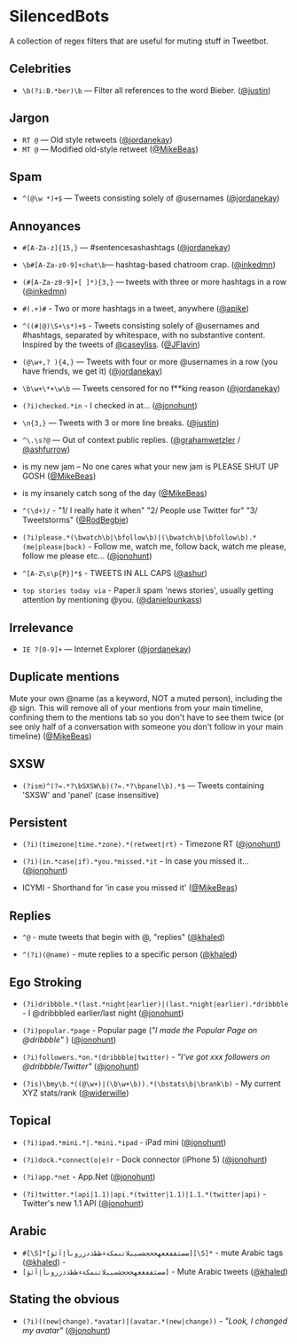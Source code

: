 SilencedBots
============

A collection of regex filters that are useful for muting stuff in Tweetbot.

Celebrities
-----------
* `\b(?i:B.*ber)\b` — Filter all references to the word Bieber. ([@justin](http://twitter.com/justin))

Jargon
------
* `RT @` — Old style retweets ([@jordanekay](http://twitter.com/jordanekay))
* `MT @` — Modified old-style retweet ([@MikeBeas](http://twitter.com/MikeBeas))

Spam
----
* `^(@\w *)+$` — Tweets consisting solely of @usernames ([@jordanekay](http://twitter.com/jordanekay))

Annoyances
----------
* `#[A-Za-z]{15,}` — #sentencesashashtags ([@jordanekay](http://twitter.com/jordanekay))
* `\b#[A-Za-z0-9]+chat\b`— hashtag-based chatroom crap. ([@inkedmn](http://twitter.com/inkedmn))
* `(#[A-Za-z0-9]+[ ]*){3,}` — tweets with three or more hashtags in a row ([@inkedmn](http://twitter.com/inkedmn))
* `#(.+)#` - Two or more hashtags in a tweet, anywhere ([@apike](http://twitter.com/apike))
* `^((#|@)\S+\s*)+$` - Tweets consisting solely of @usernames and #hashtags, separated by whitespace, with no substantive content. Inspired by the tweets of [@caseyliss](http://twitter.com/caseyliss). ([@JFlavin](http://twitter.com/jflavin))
* `(@\w+,? ){4,}` — Tweets with four or more @usernames in a row (you have friends, we get it) ([@jordanekay](http://twitter.com/jordanekay))
* `\b\w+\*+\w\b` — Tweets censored for no f**king reason ([@jordanekay](http://twitter.com/jordanekay))
* `(?i)checked.*in` - I checked in at... ([@jonohunt](http://twitter.com/jonohunt))
* `\n{3,}` — Tweets with 3 or more line breaks. ([@justin](http://twitter.com/justin))
* `^\.\s?@` — Out of context public replies. ([@grahamwetzler](http://twitter.com/grahamwetzler) / [@ashfurrow](http://twitter.com/ashfurrow))
* is my new jam – No one cares what your new jam is PLEASE SHUT UP GOSH ([@MikeBeas](http://twitter.com/MikeBeas))
* is my insanely catch song of the day ([@MikeBeas](http://twitter.com/MikeBeas))
* `^(\d+)/` - "1/ I really hate it when" "2/ People use Twitter for" "3/ Tweetstorms" ([@RodBegbie](https://twitter.com/RodBegbie))

* `(?i)please.*(\bwatch\b|\bfollow\b)|(\bwatch\b|\bfollow\b).*(me|please|back)` - Follow me, watch me, follow back, watch me please, follow me please etc... ([@jonohunt](http://twitter.com/jonohunt))
* `^[A-Z\s\p{P}]*$` - TWEETS IN ALL CAPS ([@ashur](http://twitter.com/ashur))

* `top stories today via` - Paper.li spam 'news stories', usually getting attention by mentioning @you. ([@danielpunkass](https://twitter.com/danielpunkass))

Irrelevance
-----------
* `IE ?[0-9]+` — Internet Explorer ([@jordanekay](http://twitter.com/jordanekay))

Duplicate mentions
-----------
Mute your own @name (as a keyword, NOT a muted person), including the @ sign. This will remove all of your mentions from your main timeline, confining them to the mentions tab so you don't have to see them twice (or see only half of a conversation with someone you don't follow in your main timeline) ([@MikeBeas](http://twitter.com/MikeBeas))

SXSW
-----------
* `(?ism)^(?=.*?\bSXSW\b)(?=.*?\bpanel\b).*$` — Tweets containing 'SXSW' and 'panel' (case insensitive)

Persistent
-----------
* `(?i)(timezone|time.*zone).*(retweet|rt)` - Timezone RT ([@jonohunt](http://twitter.com/jonohunt))

* `(?i)(in.*case|if).*you.*missed.*it` - In case you missed it… ([@jonohunt](http://twitter.com/jonohunt))

* ICYMI - Shorthand for 'in case you missed it' ([@MikeBeas](http://twitter.com/MikeBeas))


Replies
-----------
* `^@` - mute tweets that begin with @, "replies" ([@khaled](http://twitter.com/khaled))

* `^(?i)(@name)` - mute replies to a specific person ([@khaled](http://twitter.com/khaled))

Ego Stroking
-----------
* `(?i)dribbble.*(last.*night|earlier)|(last.*night|earlier).*dribbble` - I @dribbbled earlier/last night ([@jonohunt](http://twitter.com/jonohunt))

* `(?i)popular.*page` - Popular page (*"I made the Popular Page on @dribbble"* ) ([@jonohunt](http://twitter.com/jonohunt))

* `(?i)followers.*on.*(dribbble|twitter)` - *"I've got xxx followers on @dribbble/Twitter"* ([@jonohunt](http://twitter.com/jonohunt))

* `(?is)\bmy\b.*((@\w+)|(\b\w+\b)).*(\bstats\b|\brank\b)` - My current XYZ stats/rank  ([@widerwille](http://twitter.com/widerwille)) 

Topical
-----------
* `(?i)ipad.*mini.*|.*mini.*ipad` - iPad mini ([@jonohunt](http://twitter.com/jonohunt))

* `(?i)dock.*connect(o|e)r` - Dock connector (iPhone 5) ([@jonohunt](http://twitter.com/jonohunt))

* `(?i)app.*net` - App.Net ([@jonohunt](http://twitter.com/jonohunt))

* `(?i)twitter.*(api|1.1)|api.*(twitter|1.1)|1.1.*(twitter|api)` - Twitter's new 1.1 API ([@jonohunt](http://twitter.com/jonohunt))

Arabic
-----------
* `#[\S]*[ضصثقفغعهخحجشسيبلاتنمكةءظطذدزروىأإآئؤ][\S]*` - mute Arabic tags ([@khaled](http://twitter.com/khaled))
                                                      - 
* `[ضصثقفغعهخحجشسيبلاتنمكةءظطذدزروىأإآئؤ]` - Mute Arabic tweets ([@khaled](http://twitter.com/khaled))

Stating the obvious
----------
* `(?i)((new|change).*avatar)|(avatar.*(new|change))` - *"Look, I changed my avatar"* ([@jonohunt](http://twitter.com/jonohunt))
